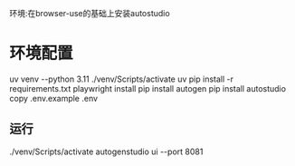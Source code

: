环境:在browser-use的基础上安装autostudio
# 环境配置
uv venv --python 3.11
./venv/Scripts/activate
uv pip install -r requirements.txt
playwright install
pip install autogen
pip install autostudio
copy .env.example .env

## 运行
./venv/Scripts/activate
autogenstudio ui --port 8081

